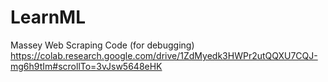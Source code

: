 # LearnML

Massey Web Scraping Code (for debugging)
https://colab.research.google.com/drive/1ZdMyedk3HWPr2utQQXU7CQJ-mg6h9tIm#scrollTo=3vJsw5648eHK
